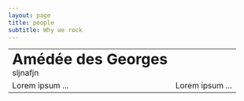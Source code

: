 ```yaml
---
layout: page
title: people
subtitle: Why we rock 
---
```



<table border="0">
 <tr>
    <td><b style="font-size:30px">Amédée des Georges</b> <br> sljnafjn</td>
    
 </tr>
 <tr>
    <td>Lorem ipsum ...</td>
    <td>Lorem ipsum ...</td>
 </tr>
</table>
